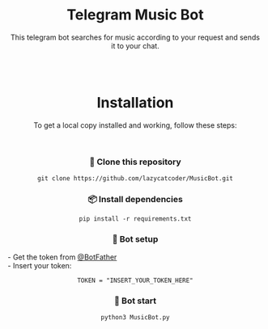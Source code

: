 <div align="center">
  <h1>Telegram Music Bot</h1>
  This telegram bot searches for music according to your request and sends it to your chat. 

<br><br>

# Installation
To get a local copy installed and working, follow these steps:

<br>

### 📁 Clone this repository

   ```
   git clone https://github.com/lazycatcoder/MusicBot.git
   ```
    
### 📦 Install dependencies
   
   ```
   pip install -r requirements.txt
   ```

### 🔧 Bot setup
<div align="left">
- Get the token from <a href="https://t.me/BotFather">@BotFather</a>  
</div>

<div align="left">
- Insert your token:
</div>

   ```
   TOKEN = "INSERT_YOUR_TOKEN_HERE"
   ```

### 🚀 Bot start

   ```
   python3 MusicBot.py
   ```
